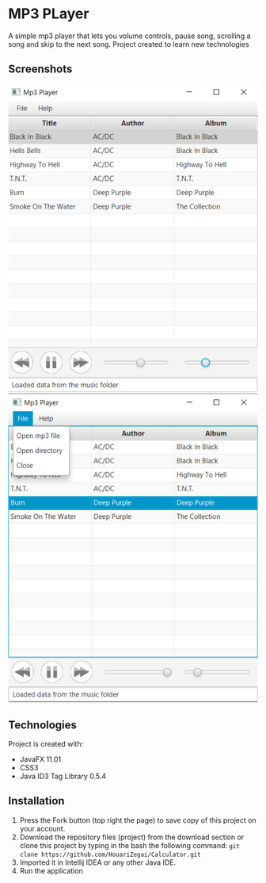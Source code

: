 # MP3 PLayer #
A simple mp3 player that lets you volume controls, pause song, scrolling a song and skip to the next song. 
Project created to learn new technologies

##  Screenshots ##
![Main window](./screenshots/Mp3Player.png)
![Options](./screenshots/Mp3Player2.png)

## Technologies ##
Project is created with:
- JavaFX 11.01
- CSS3
- Java ID3 Tag Library 0.5.4

## Installation ##
1. Press the Fork button (top right the page) to save copy of this project on your account.
2. Download the repository files (project) from the download section or clone this project by typing in the bash the following command:
`git clone https://github.com/HouariZegai/Calculator.git`
3. Imported it in Intellij IDEA or any other Java IDE.
4. Run the application 
